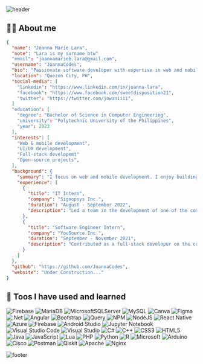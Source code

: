 ![header](https://capsule-render.vercel.app/api?type=waving&color=auto&height=200&text=Hi!%20I'm%20Joanna&fontSize=90&section=header)

## 👩‍💻 About me
```json
{
  "name": "Joanna Marie Lara",
  "note": "Lara is my surname btw"
  "email": "joannamarieb.lara@gmail.com",
  "username": "JoannaCodes",
  "bio": "Passionate software developer with expertise in web and mobile development.",
  "location": "Quezon City, PH",
  "social-media": [
    "linkedin": "https://www.linkedin.com/in/joanna-lara",
    "facebook": "https://www.facebook.com/sweetdisposition21",
    "twitter": "https://twitter.com/jowaniiii",
  ] 
  "education": [
    "degree": "Bachelor of Science in Computer Engineering",
    "university": "Polytechnic University of the Philippines",
    "year": 2023
  ],
  "interests": [
    "Web & mobile development",
    "UI/UX development",
    "Full-stack developemt"
    "Open-source projects",
  ],
  "background": {
    "summary": "I focus on web and mobile development. I enjoy building and designing scalable web applications",
    "experience": [
      {
        "title": "IT Intern",
        "company": "Signopsys Inc.",
        "duration": "August - September 2022",
        "description": "Led a team in the development of one of the companies project. Collaborated with designers and backend developers to create a responsive and user-friendly web application. Implemented best practices, conducted code reviews, and mentored team members to ensure high-quality deliverables."
      },
      {
        "title": "Software Engineer Intern",
        "company": "YouSource Inc.",
        "duration": "September - November 2021",
        "description": "Contributed as a full-stack developer on the company's project. Collaborated with the team to develop and maintain both frontend and backend components. I was responsible on conducting unit testing on the backend and actively participated in bug fixing and enhancements for the frontend. Gained valuable experience in software development methodologies and worked closely with senior developers to deliver high-quality code."
      }
    ]
  },
  "github": "https://github.com/JoannaCodes",
  "website": "Under Construction..."
}
```

## 🤖 Toos I have used and learned
![Firebase](https://img.shields.io/badge/Firebase-039BE5?style=for-the-badge&logo=Firebase&logoColor=white)
![MariaDB](https://img.shields.io/badge/MariaDB-003545?style=for-the-badge&logo=mariadb&logoColor=white)
![MicrosoftSQLServer](https://img.shields.io/badge/Microsoft%20SQL%20Server-CC2927?style=for-the-badge&logo=microsoft%20sql%20server&logoColor=white)
![MySQL](https://img.shields.io/badge/mysql-%2300f.svg?style=for-the-badge&logo=mysql&logoColor=white)
![Canva](https://img.shields.io/badge/Canva-%2300C4CC.svg?style=for-the-badge&logo=Canva&logoColor=white)
![Figma](https://img.shields.io/badge/figma-%23F24E1E.svg?style=for-the-badge&logo=figma&logoColor=white)
![.Net](https://img.shields.io/badge/.NET-5C2D91?style=for-the-badge&logo=.net&logoColor=white)
![Angular](https://img.shields.io/badge/angular-%23DD0031.svg?style=for-the-badge&logo=angular&logoColor=white)
![Bootstrap](https://img.shields.io/badge/bootstrap-%238511FA.svg?style=for-the-badge&logo=bootstrap&logoColor=white)
![jQuery](https://img.shields.io/badge/jquery-%230769AD.svg?style=for-the-badge&logo=jquery&logoColor=white)
![NPM](https://img.shields.io/badge/NPM-%23CB3837.svg?style=for-the-badge&logo=npm&logoColor=white)
![NodeJS](https://img.shields.io/badge/node.js-6DA55F?style=for-the-badge&logo=node.js&logoColor=white)
![React Native](https://img.shields.io/badge/react_native-%2320232a.svg?style=for-the-badge&logo=react&logoColor=%2361DAFB)
![Azure](https://img.shields.io/badge/azure-%230072C6.svg?style=for-the-badge&logo=microsoftazure&logoColor=white)
![Firebase](https://img.shields.io/badge/firebase-%23039BE5.svg?style=for-the-badge&logo=firebase)
![Android Studio](https://img.shields.io/badge/Android%20Studio-3DDC84.svg?style=for-the-badge&logo=android-studio&logoColor=white)
![Jupyter Notebook](https://img.shields.io/badge/jupyter-%23FA0F00.svg?style=for-the-badge&logo=jupyter&logoColor=white)
![Visual Studio Code](https://img.shields.io/badge/Visual%20Studio%20Code-0078d7.svg?style=for-the-badge&logo=visual-studio-code&logoColor=white)
![Visual Studio](https://img.shields.io/badge/Visual%20Studio-5C2D91.svg?style=for-the-badge&logo=visual-studio&logoColor=white)
![C#](https://img.shields.io/badge/c%23-%23239120.svg?style=for-the-badge&logo=c-sharp&logoColor=white)
![C++](https://img.shields.io/badge/c++-%2300599C.svg?style=for-the-badge&logo=c%2B%2B&logoColor=white)
![CSS3](https://img.shields.io/badge/css3-%231572B6.svg?style=for-the-badge&logo=css3&logoColor=white)
![HTML5](https://img.shields.io/badge/html5-%23E34F26.svg?style=for-the-badge&logo=html5&logoColor=white)
![Java](https://img.shields.io/badge/java-%23ED8B00.svg?style=for-the-badge&logo=openjdk&logoColor=white)
![JavaScript](https://img.shields.io/badge/javascript-%23323330.svg?style=for-the-badge&logo=javascript&logoColor=%23F7DF1E)
![Lua](https://img.shields.io/badge/lua-%232C2D72.svg?style=for-the-badge&logo=lua&logoColor=white)
![PHP](https://img.shields.io/badge/php-%23777BB4.svg?style=for-the-badge&logo=php&logoColor=white)
![Python](https://img.shields.io/badge/python-3670A0?style=for-the-badge&logo=python&logoColor=ffdd54)
![R](https://img.shields.io/badge/r-%23276DC3.svg?style=for-the-badge&logo=r&logoColor=white)
![Microsoft](https://img.shields.io/badge/Microsoft-0078D4?style=for-the-badge&logo=microsoft&logoColor=white)
![Arduino](https://img.shields.io/badge/-Arduino-00979D?style=for-the-badge&logo=Arduino&logoColor=white)
![Cisco](https://img.shields.io/badge/cisco-%23049fd9.svg?style=for-the-badge&logo=cisco&logoColor=black)
![Postman](https://img.shields.io/badge/Postman-FF6C37?style=for-the-badge&logo=postman&logoColor=white)
![Qiskit](https://img.shields.io/badge/Qiskit-%236929C4.svg?style=for-the-badge&logo=Qiskit&logoColor=white)
![Apache](https://img.shields.io/badge/apache-%23D42029.svg?style=for-the-badge&logo=apache&logoColor=white)
![Nginx](https://img.shields.io/badge/nginx-%23009639.svg?style=for-the-badge&logo=nginx&logoColor=white)


![footer](https://capsule-render.vercel.app/api?type=waving&color=auto&height=100&text=Open%20for%20collaboration&fontSize=40&fontColor=303030&section=footer)


<!---
JoannaCodes/JoannaCodes is a ✨ special ✨ repository because its `README.md` (this file) appears on your GitHub profile.
You can click the Preview link to take a look at your changes.
--->

